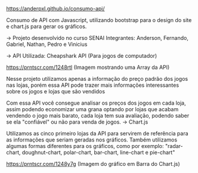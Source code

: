 https://anderpxl.github.io/consumo-api/

Consumo de API com Javascript, utilizando bootstrap para o design do site e chart.js para gerar os gráficos.

-> Projeto desenvolvido no curso SENAI Integrantes: Anderson, Fernando, Gabriel, Nathan, Pedro e Vinicius

-> API Utilizada: Cheapshark API (Para jogos de computador)

https://prntscr.com/1248rtl          (Imagem mostrando uma Array da API)

Nesse projeto utilizamos apenas a informação do preço padrão dos jogos nas lojas, porém essa API pode trazer mais informações interessantes sobre os jogos e lojas que são vendidos

Com essa API você consegue analisar os preços dos jogos em cada loja, assim podendo economizar uma grana optando por lojas que acabam vendendo o jogo mais barato, cada loja tem sua avaliação, podendo saber se ela "confiável" ou não para venda de jogos.
-> Chart.js

Utilizamos as cinco primeiro lojas da API para servirem de referência para as informações que seriam geradas nos gráficos. Também utilizamos algumas formas diferentes para os gráficos, como por exemplo: "radar-chart, doughnut-chart, polar-chart, bar-chart, line-chart e pie-chart"

https://prntscr.com/1248y7g         (Imagem do gráfico em Barra do Chart.js)
